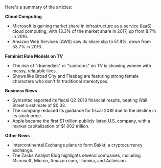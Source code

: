 Here's a summary of the articles:

**Cloud Computing**

* Microsoft is gaining market share in infrastructure as a service (IaaS) cloud computing, with 13.3% of the market share in 2017, up from 8.7% in 2016.
* Amazon Web Services (AWS) saw its share slip to 51.8%, down from 53.7% in 2016.

**Feminist Role Models on TV**

* The rise of "dramedies" or "sadcoms" on TV is showing women with messy, relatable lives.
* Shows like Broad City and Fleabag are featuring strong female characters who don't fit traditional stereotypes.

**Business News**

* Symantec reported its fiscal Q2 2018 financial results, beating Wall Street's estimate of $0.33.
* The company reduced its guidance for fiscal 2019 due to the decline in its stock price.
* Apple became the first $1 trillion publicly listed U.S. company, with a market capitalization of $1.002 trillion.

**Other News**

* Intercontinental Exchange plans to form Bakkt, a cryptocurrency exchange.
* The Zacks Analyst Blog highlights several companies, including Microsoft, Micron, Amazon.com, Illumina, and Activision.